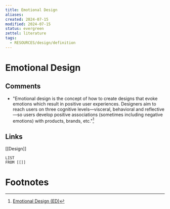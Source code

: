 ```yaml
---
title: Emotional Design
aliases: 
created: 2024-07-15
modified: 2024-07-15
status: evergreen
zettel: literature
tags:
  - RESOURCES/design/definition
---
```

# Emotional Design
## Comments
- "Emotional design is the concept of how to create designs that evoke emotions which result in positive user experiences. Designers aim to reach users on three cognitive levels—visceral, behavioral and reflective—so users develop positive associations (sometimes including negative emotions) with products, brands, etc."[^1]

## Links
[[Design]]
```dataview
LIST
FROM [[]]
```

# Footnotes

[^1]: [Emotional Design (ED)](https://www.interaction-design.org/literature/topics/emotional-design)